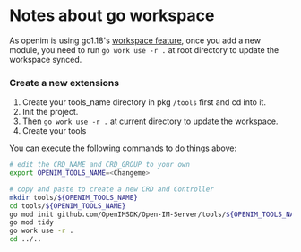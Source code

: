 # Notes about go workspace

As openim is using go1.18's [workspace feature](https://go.dev/doc/tutorial/workspaces), once you add a new module, you need to run `go work use -r .` at root directory to update the workspace synced.

### Create a new extensions

1. Create your tools_name directory in pkg `/tools` first and cd into it.
2. Init the project.
3. Then `go work use -r .` at current directory to update the workspace.
4. Create your tools

You can execute the following commands to do things above:

```bash
# edit the CRD_NAME and CRD_GROUP to your own
export OPENIM_TOOLS_NAME=<Changeme>

# copy and paste to create a new CRD and Controller
mkdir tools/${OPENIM_TOOLS_NAME}
cd tools/${OPENIM_TOOLS_NAME}
go mod init github.com/OpenIMSDK/Open-IM-Server/tools/${OPENIM_TOOLS_NAME}
go mod tidy
go work use -r .
cd ../..
```